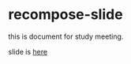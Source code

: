 # recompose-slide
this is document for study meeting.

slide is [here](https://takahiro-saeki.github.io/recompose-slide/index.html#0)